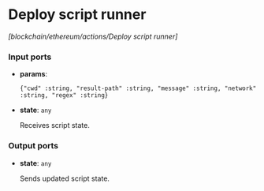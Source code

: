 # Deploy script runner

_[blockchain/ethereum/actions/Deploy script runner]_

### Input ports

* __params__: 
    ```
    {"cwd" :string, "result-path" :string, "message" :string, "network" :string, "regex" :string}
    ```


* __state__: ` any `

    Receives script state.

### Output ports

* __state__: ` any `

    Sends updated script state.

